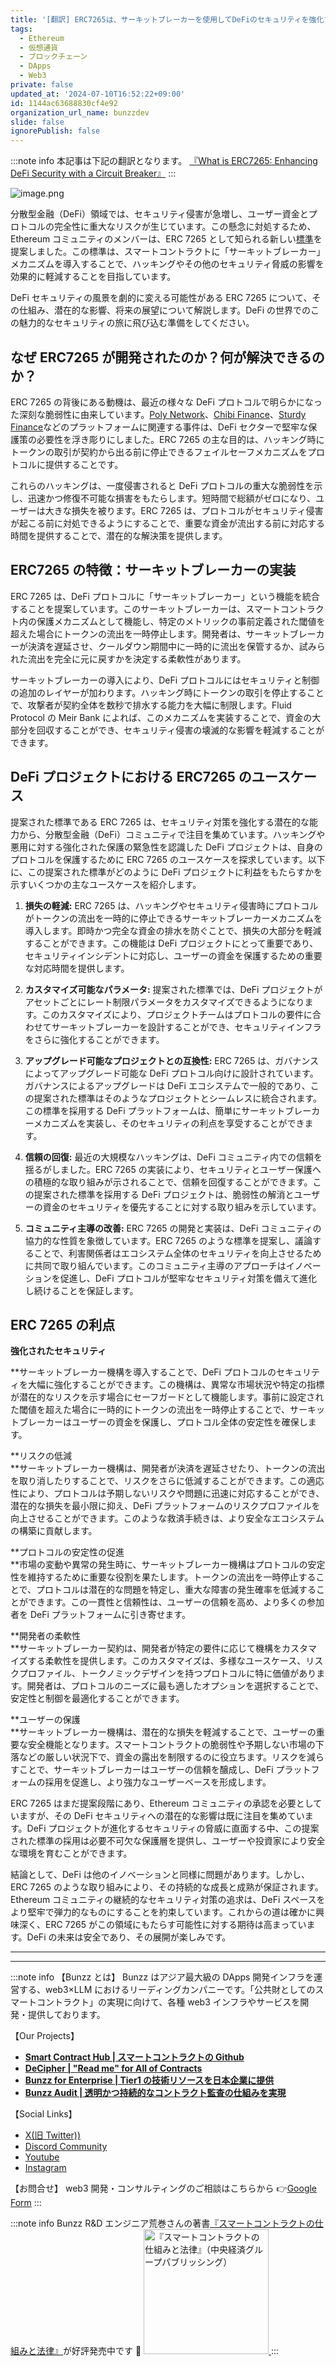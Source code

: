 ```yaml
---
title: '[翻訳] ERC7265は、サーキットブレーカーを使用してDeFiのセキュリティを強化するものです。'
tags:
  - Ethereum
  - 仮想通貨
  - ブロックチェーン
  - DApps
  - Web3
private: false
updated_at: '2024-07-10T16:52:22+09:00'
id: 1144ac63688830cf4e92
organization_url_name: bunzzdev
slide: false
ignorePublish: false
---
```

:::note info
本記事は下記の翻訳となります。
[『What is ERC7265: Enhancing DeFi Security with a Circuit Breaker』](https://blog.bunzz.dev/what-is-erc7265/)
:::

![image.png](https://qiita-image-store.s3.ap-northeast-1.amazonaws.com/0/1926720/40019415-4b3b-c02e-5be7-c4e94ddd7b53.png)

分散型金融（DeFi）領域では、セキュリティ侵害が急増し、ユーザー資金とプロトコルの完全性に重大なリスクが生じています。この懸念に対処するため、Ethereum コミュニティのメンバーは、ERC 7265 として知られる新しい[標準](https://blog.bunzz.dev/token-standards-erc-20-vs-erc-721-vs-erc-1155/)を提案しました。この標準は、スマートコントラクトに「サーキットブレーカー」メカニズムを導入することで、ハッキングやその他のセキュリティ脅威の影響を効果的に軽減することを目指しています。

DeFi セキュリティの風景を劇的に変える可能性がある ERC 7265 について、その仕組み、潜在的な影響、将来の展望について解説します。DeFi の世界でのこの魅力的なセキュリティの旅に飛び込む準備をしてください。

## **なぜ ERC7265 が開発されたのか？何が解決できるのか？**

ERC 7265 の背後にある動機は、最近の様々な DeFi プロトコルで明らかになった深刻な脆弱性に由来しています。[Poly Network](https://cointelegraph.com/news/poly-network-users-withdraw-bridge-exploit-affects-57-crypto)、[Chibi Finance](https://cointelegraph.com/news/chibi-finance-1-million-alleged-rug-pull-how-it-happened)、[Sturdy Finance](https://sturdy.finance/)などのプラットフォームに関連する事件は、DeFi セクターで堅牢な保護策の必要性を浮き彫りにしました。ERC 7265 の主な目的は、ハッキング時にトークンの取引が契約から出る前に停止できるフェイルセーフメカニズムをプロトコルに提供することです。

これらのハッキングは、一度侵害されると DeFi プロトコルの重大な脆弱性を示し、迅速かつ修復不可能な損害をもたらします。短時間で総額がゼロになり、ユーザーは大きな損失を被ります。ERC 7265 は、プロトコルがセキュリティ侵害が起こる前に対処できるようにすることで、重要な資金が流出する前に対応する時間を提供することで、潜在的な解決策を提供します。

## **ERC7265 の特徴：サーキットブレーカーの実装**

ERC 7265 は、DeFi プロトコルに「サーキットブレーカー」という機能を統合することを提案しています。このサーキットブレーカーは、スマートコントラクト内の保護メカニズムとして機能し、特定のメトリックの事前定義された閾値を超えた場合にトークンの流出を一時停止します。開発者は、サーキットブレーカーが決済を遅延させ、クールダウン期間中に一時的に流出を保管するか、試みられた流出を完全に元に戻すかを決定する柔軟性があります。

サーキットブレーカーの導入により、DeFi プロトコルにはセキュリティと制御の追加のレイヤーが加わります。ハッキング時にトークンの取引を停止することで、攻撃者が契約全体を数秒で排水する能力を大幅に制限します。Fluid Protocol の Meir Bank によれば、このメカニズムを実装することで、資金の大部分を回収することができ、セキュリティ侵害の壊滅的な影響を軽減することができます。

## **DeFi プロジェクトにおける ERC7265 のユースケース**

提案された標準である ERC 7265 は、セキュリティ対策を強化する潜在的な能力から、分散型金融（DeFi）コミュニティで注目を集めています。ハッキングや悪用に対する強化された保護の緊急性を認識した DeFi プロジェクトは、自身のプロトコルを保護するために ERC 7265 のユースケースを探求しています。以下に、この提案された標準がどのように DeFi プロジェクトに利益をもたらすかを示すいくつかの主なユースケースを紹介します。

1. **損失の軽減:** ERC 7265 は、ハッキングやセキュリティ侵害時にプロトコルがトークンの流出を一時的に停止できるサーキットブレーカーメカニズムを導入します。即時かつ完全な資金の排水を防ぐことで、損失の大部分を軽減することができます。この機能は DeFi プロジェクトにとって重要であり、セキュリティインシデントに対応し、ユーザーの資金を保護するための重要な対応時間を提供します。

2. **カスタマイズ可能なパラメータ:** 提案された標準では、DeFi プロジェクトがアセットごとにレート制限パラメータをカスタマイズできるようになります。このカスタマイズにより、プロジェクトチームはプロトコルの要件に合わせてサーキットブレーカーを設計することができ、セキュリティインフラをさらに強化することができます。

3. **アップグレード可能なプロジェクトとの互換性:** ERC 7265 は、ガバナンスによってアップグレード可能な DeFi プロトコル向けに設計されています。ガバナンスによるアップグレードは DeFi エコシステムで一般的であり、この提案された標準はそのようなプロジェクトとシームレスに統合されます。この標準を採用する DeFi プラットフォームは、簡単にサーキットブレーカーメカニズムを実装し、そのセキュリティの利点を享受することができます。

4. **信頼の回復:** 最近の大規模なハッキングは、DeFi コミュニティ内での信頼を揺るがしました。ERC 7265 の実装により、セキュリティとユーザー保護への積極的な取り組みが示されることで、信頼を回復することができます。この提案された標準を採用する DeFi プロジェクトは、脆弱性の解消とユーザーの資金のセキュリティを優先することに対する取り組みを示しています。

5. **コミュニティ主導の改善:** ERC 7265 の開発と実装は、DeFi コミュニティの協力的な性質を象徴しています。ERC 7265 のような標準を提案し、議論することで、利害関係者はエコシステム全体のセキュリティを向上させるために共同で取り組んでいます。このコミュニティ主導のアプローチはイノベーションを促進し、DeFi プロトコルが堅牢なセキュリティ対策を備えて進化し続けることを保証します。

## **ERC 7265 の利点**

**強化されたセキュリティ**

\*\*サーキットブレーカー機構を導入することで、DeFi プロトコルのセキュリティを大幅に強化することができます。この機構は、異常な市場状況や特定の指標が潜在的なリスクを示す場合にセーフガードとして機能します。事前に設定された閾値を超えた場合に一時的にトークンの流出を一時停止することで、サーキットブレーカーはユーザーの資金を保護し、プロトコル全体の安定性を確保します。

**リスクの低減  
**サーキットブレーカー機構は、開発者が決済を遅延させたり、トークンの流出を取り消したりすることで、リスクをさらに低減することができます。この適応性により、プロトコルは予期しないリスクや問題に迅速に対応することができ、潜在的な損失を最小限に抑え、DeFi プラットフォームのリスクプロファイルを向上させることができます。このような救済手続きは、より安全なエコシステムの構築に貢献します。

**プロトコルの安定性の促進  
**市場の変動や異常の発生時に、サーキットブレーカー機構はプロトコルの安定性を維持するために重要な役割を果たします。トークンの流出を一時停止することで、プロトコルは潜在的な問題を特定し、重大な障害の発生確率を低減することができます。この一貫性と信頼性は、ユーザーの信頼を高め、より多くの参加者を DeFi プラットフォームに引き寄せます。

**開発者の柔軟性  
**サーキットブレーカー契約は、開発者が特定の要件に応じて機構をカスタマイズする柔軟性を提供します。このカスタマイズは、多様なユースケース、リスクプロファイル、トークノミックデザインを持つプロトコルに特に価値があります。開発者は、プロトコルのニーズに最も適したオプションを選択することで、安定性と制御を最適化することができます。

**ユーザーの保護  
**サーキットブレーカー機構は、潜在的な損失を軽減することで、ユーザーの重要な安全機能となります。スマートコントラクトの脆弱性や予期しない市場の下落などの厳しい状況下で、資金の露出を制限するのに役立ちます。リスクを減らすことで、サーキットブレーカーはユーザーの信頼を醸成し、DeFi プラットフォームの採用を促進し、より強力なユーザーベースを形成します。

ERC 7265 はまだ提案段階にあり、Ethereum コミュニティの承認を必要としていますが、その DeFi セキュリティへの潜在的な影響は既に注目を集めています。DeFi プロジェクトが進化するセキュリティの脅威に直面する中、この提案された標準の採用は必要不可欠な保護層を提供し、ユーザーや投資家により安全な環境を育むことができます。

結論として、DeFi は他のイノベーションと同様に問題があります。しかし、ERC 7265 のような取り組みにより、その持続的な成長と成熟が保証されます。Ethereum コミュニティの継続的なセキュリティ対策の追求は、DeFi スペースをより堅牢で弾力的なものにすることを約束しています。これからの道は確かに興味深く、ERC 7265 がこの領域にもたらす可能性に対する期待は高まっています。DeFi の未来は安全であり、その展開が楽しみです。

---

---

:::note info
【Bunzz とは】
Bunzz はアジア最大級の DApps 開発インフラを運営する、web3×LLM におけるリーディングカンパニーです。「公共財としてのスマートコントラクト」の実現に向けて、各種 web3 インフラやサービスを開発・提供しております。

【Our Projects】

- **[Smart Contract Hub | スマートコントラクトの Github](https://www.bunzz.dev/)**
- **[DeCipher | "Read me" for All of Contracts](https://www.bunzz.dev/decipher)**
- **[Bunzz for Enterprise | Tier1 の技術リソースを日本企業に提供](https://enterprise.bunzz.dev/ja)**
- **[Bunzz Audit | 透明かつ持続的なコントラクト監査の仕組みを実現](hhttps://www.bunzz.dev/audit)**

【Social Links】

- [X(旧 Twitter))](https://twitter.com/BunzzDev)
- [Discord Community](https://t.co/6hHgssJdvW)
- [Youtube](https://www.youtube.com/@bunzzdev)
- [Instagram](https://www.instagram.com/bunzzdev/)

【お問合せ】
web3 開発・コンサルティングのご相談はこちらから 👉[Google Form](https://forms.gle/4tgQjWSw2MMMZW6E6)
:::

:::note info
Bunzz R&D エンジニア荒巻さんの著書[『スマートコントラクトの仕組みと法律』](https://amzn.to/3V03sNH)が好評発売中です 📕
<a href="https://amzn.to/3V03sNH" rel="nofollow" referrerpolicy="no-referrer-when-downgrade">
<img
    src="https://m.media-amazon.com/images/I/81wopoZ1K4L._SY522_.jpg"
    alt="『スマートコントラクトの仕組みと法律』（中央経済グループパブリッシング）"
    width="200px"
    height="auto"
    Style="border: 0px;"
  />
</a>
:::
